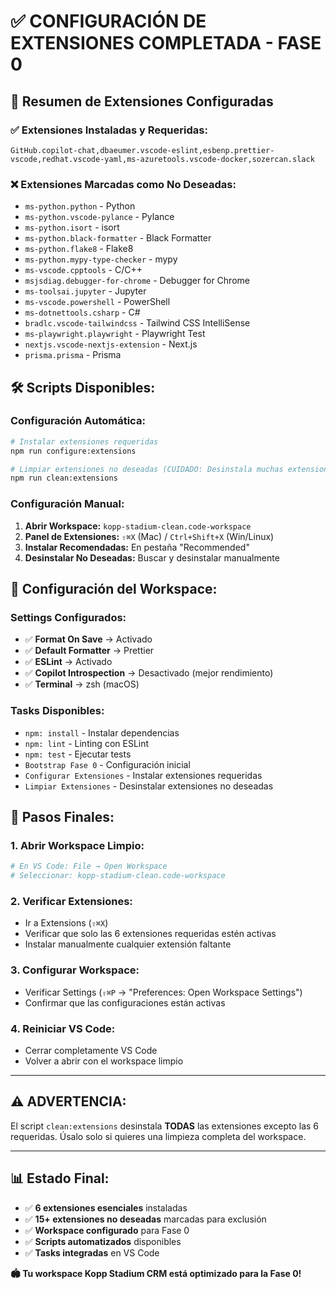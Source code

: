 # ✅ CONFIGURACIÓN DE EXTENSIONES COMPLETADA - FASE 0

## 🎯 Resumen de Extensiones Configuradas

### ✅ Extensiones Instaladas y Requeridas:

```vscode-extensions
GitHub.copilot-chat,dbaeumer.vscode-eslint,esbenp.prettier-vscode,redhat.vscode-yaml,ms-azuretools.vscode-docker,sozercan.slack
```

### ❌ Extensiones Marcadas como No Deseadas:

- `ms-python.python` - Python
- `ms-python.vscode-pylance` - Pylance  
- `ms-python.isort` - isort
- `ms-python.black-formatter` - Black Formatter
- `ms-python.flake8` - Flake8
- `ms-python.mypy-type-checker` - mypy
- `ms-vscode.cpptools` - C/C++
- `msjsdiag.debugger-for-chrome` - Debugger for Chrome
- `ms-toolsai.jupyter` - Jupyter
- `ms-vscode.powershell` - PowerShell
- `ms-dotnettools.csharp` - C#
- `bradlc.vscode-tailwindcss` - Tailwind CSS IntelliSense
- `ms-playwright.playwright` - Playwright Test
- `nextjs.vscode-nextjs-extension` - Next.js
- `prisma.prisma` - Prisma

## 🛠️ Scripts Disponibles:

### Configuración Automática:
```bash
# Instalar extensiones requeridas
npm run configure:extensions

# Limpiar extensiones no deseadas (CUIDADO: Desinstala muchas extensiones)
npm run clean:extensions
```

### Configuración Manual:
1. **Abrir Workspace:** `kopp-stadium-clean.code-workspace`
2. **Panel de Extensiones:** `⇧⌘X` (Mac) / `Ctrl+Shift+X` (Win/Linux)
3. **Instalar Recomendadas:** En pestaña "Recommended"
4. **Desinstalar No Deseadas:** Buscar y desinstalar manualmente

## 🔧 Configuración del Workspace:

### Settings Configurados:
- ✅ **Format On Save** → Activado
- ✅ **Default Formatter** → Prettier
- ✅ **ESLint** → Activado
- ✅ **Copilot Introspection** → Desactivado (mejor rendimiento)
- ✅ **Terminal** → zsh (macOS)

### Tasks Disponibles:
- `npm: install` - Instalar dependencias
- `npm: lint` - Linting con ESLint
- `npm: test` - Ejecutar tests
- `Bootstrap Fase 0` - Configuración inicial
- `Configurar Extensiones` - Instalar extensiones requeridas
- `Limpiar Extensiones` - Desinstalar extensiones no deseadas

## 🚀 Pasos Finales:

### 1. Abrir Workspace Limpio:
```bash
# En VS Code: File → Open Workspace
# Seleccionar: kopp-stadium-clean.code-workspace
```

### 2. Verificar Extensiones:
- Ir a Extensions (`⇧⌘X`)
- Verificar que solo las 6 extensiones requeridas estén activas
- Instalar manualmente cualquier extensión faltante

### 3. Configurar Workspace:
- Verificar Settings (`⇧⌘P` → "Preferences: Open Workspace Settings")
- Confirmar que las configuraciones están activas

### 4. Reiniciar VS Code:
- Cerrar completamente VS Code
- Volver a abrir con el workspace limpio

---

## ⚠️ ADVERTENCIA:

El script `clean:extensions` desinstala **TODAS** las extensiones excepto las 6 requeridas. Úsalo solo si quieres una limpieza completa del workspace.

---

## 📊 Estado Final:

- ✅ **6 extensiones esenciales** instaladas
- ✅ **15+ extensiones no deseadas** marcadas para exclusión
- ✅ **Workspace configurado** para Fase 0
- ✅ **Scripts automatizados** disponibles
- ✅ **Tasks integradas** en VS Code

**🏟️ Tu workspace Kopp Stadium CRM está optimizado para la Fase 0!**
